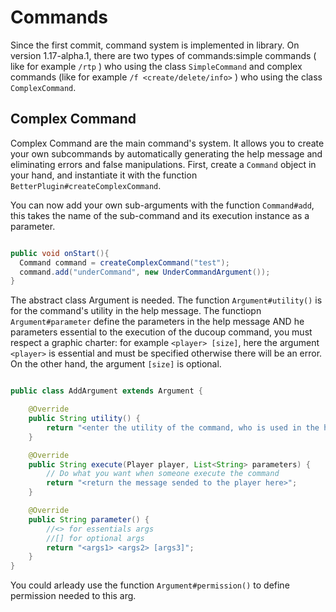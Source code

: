 # Commands

Since the first commit, command system is implemented in library. 
On version 1.17-alpha.1, there are two types of commands:simple commands ( like for example ``/rtp`` ) who using the class ``SimpleCommand``
and complex commands (like for example ``/f <create/delete/info>`` ) who using the class ``ComplexCommand``.

## Complex Command

Complex Command are the main command's system.
It allows you to create your own subcommands by automatically generating the help message and eliminating errors and false manipulations.
First, create a ``Command`` object in your hand, and instantiate it with the function ``BetterPlugin#createComplexCommand``.

You can now add your own sub-arguments with the function ``Command#add``, this takes the name of the sub-command and its execution instance as a parameter.

```java

public void onStart(){
  Command command = createComplexCommand("test");
  command.add("underCommand", new UnderCommandArgument());
}

```

The abstract class Argument is needed. The function ``Argument#utility()`` is for the command's utility in the help message. The functiopn ``Argument#parameter`` define the parameters in the help message AND he parameters essential to the execution of the ducoup command, you must respect a graphic charter: for example `` <player> [size] ``, here the argument `` <player> `` is essential and must be specified otherwise there will be an error. On the other hand, the argument `` [size] `` is optional.

```java

public class AddArgument extends Argument {

    @Override
    public String utility() {
        return "<enter the utility of the command, who is used in the help message>";
    }

    @Override
    public String execute(Player player, List<String> parameters) {
        // Do what you want when someone execute the command
        return "<return the message sended to the player here>";
    }

    @Override
    public String parameter() {
        //<> for essentials args
        //[] for optional args
        return "<args1> <args2> [args3]";
    }
}
```

You could arleady use the function ``Argument#permission()`` to define permission needed to this arg.
















